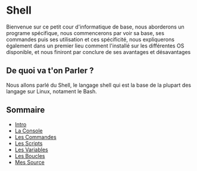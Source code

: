 # Shell

Bienvenue sur ce petit cour d'informatique de base, nous aborderons un programe spécifique, nous commencerons par voir sa base, ses commandes puis ses utilisation et ces spécificité, nous expliquerons également dans un premier lieu comment l'installé sur les différentes OS disponible, et nous finiront par conclure de ses avantages et désavantages


## De quoi va t'on Parler ?

Nous allons parlé du Shell, le langage shell qui est la base de la plupart des langage sur Linux, notament le Bash.

## Sommaire

* [Intro][intro]
* [La Console][console]
* [Les Commandes][base]
* [Les Scripts][script]
* [Les Variables][var]
* [Les Boucles][loop]
* [Mes Source][source]

[intro]: https://github.com/Chakyu23/PowerShell/blob/main/Intro.md
[console]: https://github.com/Chakyu23/PowerShell/blob/main/La%20Console.md
[base]: https://github.com/Chakyu23/PowerShell/blob/main/Les%20commandes.md
[script]: https://github.com/Chakyu23/Shell/blob/main/Les%20Scripts.md
[var]: https://github.com/Chakyu23/Shell/blob/main/Les%20variables.md
[loop]: https://github.com/Chakyu23/Shell/blob/main/Les%20boucles.md
[source]: https://github.com/Chakyu23/Shell/blob/main/Les%20Sources.md
